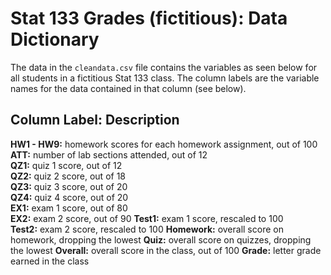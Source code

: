 # Stat 133 Grades (fictitious): Data Dictionary
The data in the `cleandata.csv` file contains the variables as seen below for all students in a fictitious Stat 133 class. The column labels are the variable names for the data contained in that column (see below).

__Column Label:__ Description
--------------------------------
__HW1 - HW9:__  homework scores for each homework assignment, out of 100  
__ATT:__        number of lab sections attended, out of 12  
__QZ1:__        quiz 1 score, out of 12  
__QZ2:__        quiz 2 score, out of 18  
__QZ3:__        quiz 3 score, out of 20  
__QZ4:__        quiz 4 score, out of 20  
__EX1:__        exam 1 score, out of 80  
__EX2:__        exam 2 score, out of 90
__Test1:__      exam 1 score, rescaled to 100  
__Test2:__      exam 2 score, rescaled to 100
__Homework:__   overall score on homework, dropping the lowest
__Quiz:__       overall score on quizzes, dropping the lowest
__Overall:__    overall score in the class, out of 100
__Grade:__      letter grade earned in the class